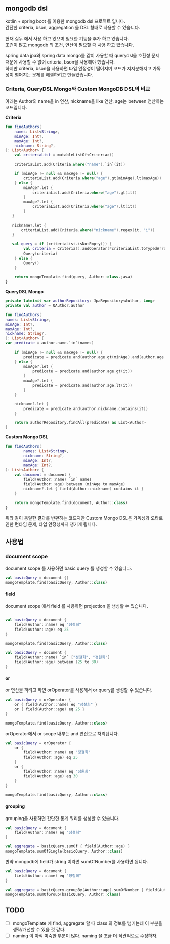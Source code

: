 ## mongodb dsl

kotlin + spring boot 를 이용한 mongodb dsl 프로젝트 입니다.  
간단한 criteria, bson, aggregation 을 DSL 형태로 사용할 수 있습니다.

현재 실무 에서 사용 하고 있으며 필요한 기능을 추가 하고 있습니다.  
조건이 많고 mongodb 의 조건, 연산이 필요할 때 사용 하고 있습니다.  

spring data jpa와 spring data mongo를 같이 사용할 때 querydsl을 호환성 문제 때문에 사용할 수 없어 criteria, bson을 사용해야 했습니다.  
하지만 criteria, bson을 사용하면 타입 안정성이 떨어지며 코드가 지저분해지고 가독성이 떨어지는 문제를 해결하려고 만들었습니다.

### Criteria, QueryDSL Mongo와 Custom MongoDB DSL의 비교

아래는 Author의 name을 in 연산, nickname을 like 연산, age는 between 연산하는 코드입니다.

**Criteria**
```kotlin
fun findAuthors(
    names: List<String>,
    minAge: Int?,
    maxAge: Int?,
    nickname: String?,
): List<Author> {
    val criteriaList = mutableListOf<Criteria>()

    criteriaList.add(Criteria.where("name").`in`(it))

    if (minAge != null && maxAge != null) {
        criteriaList.add(Criteria.where("age").gt(minAge).lt(maxAge))
    } else {
        minAge?.let {
            criteriaList.add(Criteria.where("age").gt(it))
        }
        maxAge?.let {
            criteriaList.add(Criteria.where("age").lt(it))
        }
   }

   nickname?.let {
	   criteriaList.add(Criteria.where("nickname").regex(it, "i"))
   }
    
   val query = if (criteriaList.isNotEmpty()) {
        val criteria = Criteria().andOperator(*criteriaList.toTypedArray())
        Query(criteria)
    } else {
        Query()
    }
    
    return mongoTemplate.find(query, Author::class.java)
}
```

**QueryDSL Mongo**
```kotlin
private lateinit var authorRepository: JpaRepository<Author, Long>
private val author = QAuthor.author

fun findAuthors(
names: List<String>,
minAge: Int?,
maxAge: Int?,
nickname: String?,
): List<Author> {
var predicate = author.name.`in`(names)

    if (minAge != null && maxAge != null) {
        predicate = predicate.and(author.age.gt(minAge).and(author.age.lt(maxAge)))
    } else {
        minAge?.let {
            predicate = predicate.and(author.age.gt(it))
        }
        maxAge?.let {
            predicate = predicate.and(author.age.lt(it))
        }
    }

    nickname?.let {
        predicate = predicate.and(author.nickname.contains(it))
    }

    return authorRepository.findAll(predicate) as List<Author>
}
```

**Custom Mongo DSL**
```kotlin
fun findAuthors(
        names: List<String>,
        nickname: String?,
        minAge: Int?,
        maxAge: Int?,
): List<Author> {
    val document = document {
        field(Author::name) `in` names
        field(Author::age) between (minAge to maxAge)
        nickname?.let { field(Author::nickname) contains it }
    }

    return mongoTemplate.find(document, Author::class)
}
```
위와 같이 동일한 결과를 반환하는 코드지만 Custom Mongo DSL은 가독성과 오타로 인한 런타임 문제, 타입 안정성까지 챙기게 됩니다.

## 사용법

### document scope
document scope 를 사용하면 basic query 를 생성할 수 있습니다.

```kotlin
val basicQuery = document {}
mongoTemplate.find(basicQuery, Author::class)
```

#### field
document scope 에서 field 를 사용하면 projection 을 생성할 수 있습니다.

```kotlin

val basicQuery = document {
    field(Author::name) eq "정철희"
    field(Author::age) eq 25
}

mongoTemplate.find(basicQuery, Author::class)
```

```kotlin
val basicQuery = document {
    field(Author::name) `in` ["정철희", "정원희"]
    field(Author::age) between (25 to 30)
}
```

#### or
or 연산을 하려고 하면 orOperator를 사용해서 or query를 생성할 수 있습니다.

```kotlin
val basicQuery = orOperator {
    or { field(Author::name) eq "정철희" }
    or { field(Author::age) eq 25 }
}

mongoTemplate.find(basicQuery, Author::class)
```

orOperator에서 or scope 내부는 and 연산으로 처리됩니다.
```kotlin
val basicQuery = orOperator {
    or {
        field(Author::name) eq "정철희"
        field(Author::age) eq 25
    }
    or {
        field(Author::name) eq "정원희"
        field(Author::age) eq 30
    }
}

mongoTemplate.find(basicQuery, Author::class)
```

#### grouping
grouping을 사용하면 간단한 통계 쿼리를 생성할 수 있습니다.

```kotlin
val basicQuery = document {
    field(Author::name) eq "정철희"
}

val aggregate = basicQuery.sumOf { field(Author::age) }
mongoTemplate.sumOfSingle(basicQuery, Author::class)
```

만약 mongodb에 field가 string 이라면 sumOfNumber를 사용하면 됩니다.
```kotlin
val basicQuery = document {
    field(Author::name) eq "정철희"
}

val aggregate = basicQuery.groupBy(Author::age).sumOfNumber { field(Author::phone) }
mongoTemplate.sumOfGroup(basicQuery, Author::class)
```

## TODO
- [ ] mongoTemplate 에 find, aggregate 할 때 class 의 정보를 넘기는데 이 부분을 생략/개선할 수 있을 것 같다.
- [ ] naming 이 아직 미숙한 부분이 많다. naming 을 조금 더 직관적으로 수정하자.